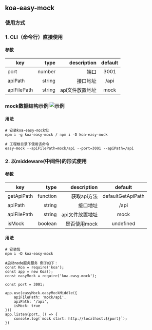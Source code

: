 ## koa-easy-mock

### 使用方式
### 1. CLI（命令行）直接使用
#### 参数

| key        | type    | description    | default  |
| --------   | -----:  | ---------:     | :----:   |
| port       | number  | 端口            |  3001    |
| apiPath    | string  | 接口地址         |  /api    |
| apiFilePath| string  | api文件放置地址   |   mock  |

### mock数据结构示例  ![示例](http://gz-public.oss-cn-shenzhen.aliyuncs.com/wiki/WechatIMG4.png)
#### 用法
```
# 安装koa-easy-mock包
npm i -g koa-easy-mock / npm i -D koa-easy-mock

# 工程根目录下使用该命令
easy-mock --apiFilePath=mock/api --port=3001 --apiPath=/api

```

### 2. 以middeware(中间件)的形式使用
#### 参数
| key         | type     | description    | default  |
| --------    | -----:   | ---------:     | :----:   |
| getApiPath  | function | 获取api方法      |  defaultGetApiPath    |
| apiPath     | string   | 接口地址         |  /api    |
| apiFilePath | string   | api文件放置地址   |   mock  |
| isMock      | boolean  |  是否使用mock   |   undefined  |

#### 用法

```
# 安装包
npm i -D koa-easy-mock

#启动node服务服务 例子如下：
const Koa = require('koa');
const app = new Koa();
const easyMock = require('koa-easy-mock');

const port = 3001;

app.use(easyMock.easyMockMiddle({
    apiFilePath: 'mock/api',
    apiPath: '/api',
    isMock: true
}))
app.listen(port, () => {
    console.log(`mock start: http://localhost:${port}`);
})

```
